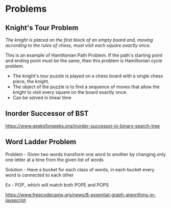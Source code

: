 # Problems

## Knight's Tour Problem

*The knight is placed on the first block of an empty board and, moving according to the rules of chess, must visit each square exactly once.*

This is an example of Hamiltonian Path Problem. If the path's starting point and ending point must be the same, then this problem is Hamiltonian cycle problem.

- The knight's tour puzzle is played on a chess board with a single chess piece, the knight.
- The object of the puzzle is to find a sequence of moves that allow the knight to visit every square on the board exactly once.
- Can be solved in linear time

## Inorder Successor of BST

<https://www.geeksforgeeks.org/inorder-successor-in-binary-search-tree>

## Word Ladder Problem

Problem - Given two words transform one word to another by changing only one letter at a time from the given list of words

Solution - Have a bucket for each class of words, in each bucket every word is connected to each other

Ex - POP_ which will match both POPE and POPS

<https://www.freecodecamp.org/news/8-essential-graph-algorithms-in-javascript>
